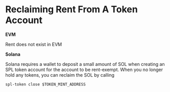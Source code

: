 # Reclaiming Rent From A Token Account

**EVM**

Rent does not exist in EVM

**Solana**

Solana requires a wallet to deposit a small amount of SOL when creating an SPL token account for the account to be rent-exempt. When you no longer hold any tokens, you can reclaim the SOL by calling

```
spl-token close $TOKEN_MINT_ADDRESS
```
